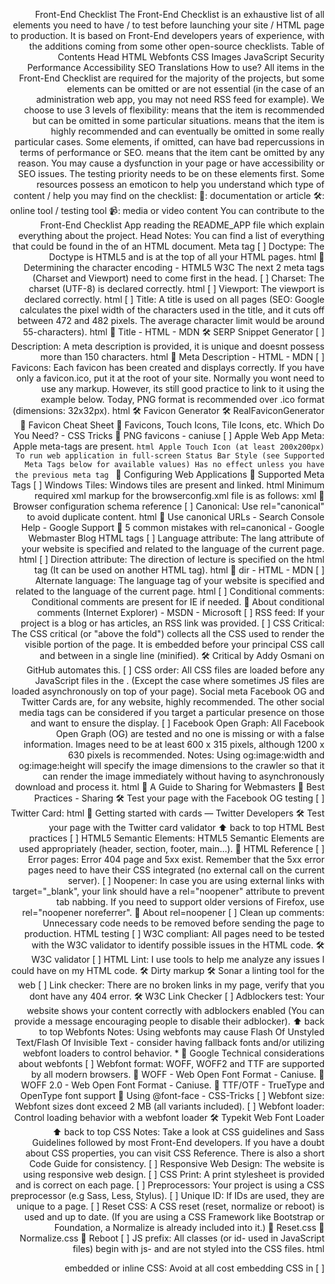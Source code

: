 Front-End Checklist The Front-End Checklist is an exhaustive list of all elements you need to have / to test before launching your site / HTML page to production. It is based on Front-End developers years of experience, with the additions coming from some other open-source checklists. Table of Contents Head HTML Webfonts CSS Images JavaScript Security Performance Accessibility SEO Translations How to use? All items in the Front-End Checklist are required for the majority of the projects, but some elements can be omitted or are not essential (in the case of an administration web app, you may not need RSS feed for example). We choose to use 3 levels of flexibility: means that the item is recommended but can be omitted in some particular situations. means that the item is highly recommended and can eventually be omitted in some really particular cases. Some elements, if omitted, can have bad repercussions in terms of performance or SEO. means that the item cant be omitted by any reason. You may cause a dysfunction in your page or have accessibility or SEO issues. The testing priority needs to be on these elements first. Some resources possess an emoticon to help you understand which type of content / help you may find on the checklist: 📖: documentation or article 🛠: online tool / testing tool 📹: media or video content You can contribute to the Front-End Checklist App reading the README_APP file which explain everything about the project. Head Notes: You can find a list of everything that could be found in the <head> of an HTML document. Meta tag [ ] Doctype: The Doctype is HTML5 and is at the top of all your HTML pages. html <!doctype html> <!-- HTML5 --> 📖 Determining the character encoding - HTML5 W3C The next 2 meta tags (Charset and Viewport) need to come first in the head. [ ] Charset: The charset (UTF-8) is declared correctly. html <!-- Set character encoding for the document --> <meta charset="utf-8"> [ ] Viewport: The viewport is declared correctly. html <!-- Viewport for responsive web design --> <meta name="viewport" content="width=device-width, initial-scale=1, viewport-fit=cover"> [ ] Title: A title is used on all pages (SEO: Google calculates the pixel width of the characters used in the title, and it cuts off between 472 and 482 pixels. The average character limit would be around 55-characters). html <!-- Document Title --> <title>Page Title less than 55 characters</title> 📖 Title - HTML - MDN 🛠 SERP Snippet Generator [ ] Description: A meta description is provided, it is unique and doesnt possess more than 150 characters. html <!-- Meta Description --> <meta name="description" content="Description of the page less than 150 characters"> 📖 Meta Description - HTML - MDN [ ] Favicons: Each favicon has been created and displays correctly. If you have only a favicon.ico, put it at the root of your site. Normally you wont need to use any markup. However, its still good practice to link to it using the example below. Today, PNG format is recommended over .ico format (dimensions: 32x32px). html <!-- Standard favicon --> <link rel="icon" type="image/x-icon" href="https://example.com/favicon.ico"> <!-- Recommended favicon format --> <link rel="icon" type="image/png" href="https://example.com/favicon.png"> 🛠 Favicon Generator 🛠 RealFaviconGenerator 📖 Favicon Cheat Sheet 📖 Favicons, Touch Icons, Tile Icons, etc. Which Do You Need? - CSS Tricks 📖 PNG favicons - caniuse [ ] Apple Web App Meta: Apple meta-tags are present. ```html Apple Touch Icon (at least 200x200px) To run web application in full-screen Status Bar Style (see Supported Meta Tags below for available values) Has no effect unless you have the previous meta tag ``` 📖 Configuring Web Applications 📖 Supported Meta Tags [ ] Windows Tiles: Windows tiles are present and linked. html <!-- Microsoft Tiles --> <meta name="msapplication-config" content="browserconfig.xml" /> Minimum required xml markup for the browserconfig.xml file is as follows: xml <?xml version="1.0" encoding="utf-8"?> <browserconfig> <msapplication> <tile> <square70x70logo src="small.png"/> <square150x150logo src="medium.png"/> <wide310x150logo src="wide.png"/> <square310x310logo src="large.png"/> </tile> </msapplication> </browserconfig> 📖 Browser configuration schema reference [ ] Canonical: Use rel="canonical" to avoid duplicate content. html <!-- Helps prevent duplicate content issues --> <link rel="canonical" href="http://example.com/2017/09/a-new-article-to-read.html"> 📖 Use canonical URLs - Search Console Help - Google Support 📖 5 common mistakes with rel=canonical - Google Webmaster Blog HTML tags [ ] Language attribute: The lang attribute of your website is specified and related to the language of the current page. html <html lang="en"> [ ] Direction attribute: The direction of lecture is specified on the html tag (It can be used on another HTML tag). html <html dir="rtl"> 📖 dir - HTML - MDN [ ] Alternate language: The language tag of your website is specified and related to the language of the current page. html <link rel="alternate" href="https://es.example.com/" hreflang="es"> [ ] Conditional comments: Conditional comments are present for IE if needed. 📖 About conditional comments (Internet Explorer) - MSDN - Microsoft [ ] RSS feed: If your project is a blog or has articles, an RSS link was provided. [ ] CSS Critical: The CSS critical (or "above the fold") collects all the CSS used to render the visible portion of the page. It is embedded before your principal CSS call and between <style></style> in a single line (minified). 🛠 Critical by Addy Osmani on GitHub automates this. [ ] CSS order: All CSS files are loaded before any JavaScript files in the <head>. (Except the case where sometimes JS files are loaded asynchronously on top of your page). Social meta Facebook OG and Twitter Cards are, for any website, highly recommended. The other social media tags can be considered if you target a particular presence on those and want to ensure the display. [ ] Facebook Open Graph: All Facebook Open Graph (OG) are tested and no one is missing or with a false information. Images need to be at least 600 x 315 pixels, although 1200 x 630 pixels is recommended. Notes: Using og:image:width and og:image:height will specify the image dimensions to the crawler so that it can render the image immediately without having to asynchronously download and process it. html <meta property="og:type" content="website"> <meta property="og:url" content="https://example.com/page.html"> <meta property="og:title" content="Content Title"> <meta property="og:image" content="https://example.com/image.jpg"> <meta property="og:description" content="Description Here"> <meta property="og:site_name" content="Site Name"> <meta property="og:locale" content="en_US"> <!-- Next tags are optional but recommended --> <meta property="og:image:width" content="1200"> <meta property="og:image:height" content="630"> 📖 A Guide to Sharing for Webmasters 📖 Best Practices - Sharing 🛠 Test your page with the Facebook OG testing [ ] Twitter Card: html <meta name="twitter:card" content="summary"> <meta name="twitter:site" content="@site_account"> <meta name="twitter:creator" content="@individual_account"> <meta name="twitter:url" content="https://example.com/page.html"> <meta name="twitter:title" content="Content Title"> <meta name="twitter:description" content="Content description less than 200 characters"> <meta name="twitter:image" content="https://example.com/image.jpg"> 📖 Getting started with cards — Twitter Developers 🛠 Test your page with the Twitter card validator ⬆ back to top HTML Best practices [ ] HTML5 Semantic Elements: HTML5 Semantic Elements are used appropriately (header, section, footer, main...). 📖 HTML Reference [ ] Error pages: Error 404 page and 5xx exist. Remember that the 5xx error pages need to have their CSS integrated (no external call on the current server). [ ] Noopener: In case you are using external links with target="_blank", your link should have a rel="noopener" attribute to prevent tab nabbing. If you need to support older versions of Firefox, use rel="noopener noreferrer". 📖 About rel=noopener [ ] Clean up comments: Unnecessary code needs to be removed before sending the page to production. HTML testing [ ] W3C compliant: All pages need to be tested with the W3C validator to identify possible issues in the HTML code. 🛠 W3C validator [ ] HTML Lint: I use tools to help me analyze any issues I could have on my HTML code. 🛠 Dirty markup 🛠 Sonar a linting tool for the web [ ] Link checker: There are no broken links in my page, verify that you dont have any 404 error. 🛠 W3C Link Checker [ ] Adblockers test: Your website shows your content correctly with adblockers enabled (You can provide a message encouraging people to disable their adblocker). ⬆ back to top Webfonts Notes: Using webfonts may cause Flash Of Unstyled Text/Flash Of Invisible Text - consider having fallback fonts and/or utilizing webfont loaders to control behavior. * 📖 Google Technical considerations about webfonts [ ] Webfont format: WOFF, WOFF2 and TTF are supported by all modern browsers. 📖 WOFF - Web Open Font Format - Caniuse. 📖 WOFF 2.0 - Web Open Font Format - Caniuse. 📖 TTF/OTF - TrueType and OpenType font support 📖 Using @font-face - CSS-Tricks [ ] Webfont size: Webfont sizes dont exceed 2 MB (all variants included). [ ] Webfont loader: Control loading behavior with a webfont loader 🛠 Typekit Web Font Loader ⬆ back to top CSS Notes: Take a look at CSS guidelines and Sass Guidelines followed by most Front-End developers. If you have a doubt about CSS properties, you can visit CSS Reference. There is also a short Code Guide for consistency. [ ] Responsive Web Design: The website is using responsive web design. [ ] CSS Print: A print stylesheet is provided and is correct on each page. [ ] Preprocessors: Your project is using a CSS preprocessor (e.g Sass, Less, Stylus). [ ] Unique ID: If IDs are used, they are unique to a page. [ ] Reset CSS: A CSS reset (reset, normalize or reboot) is used and up to date. (If you are using a CSS Framework like Bootstrap or Foundation, a Normalize is already included into it.) 📖 Reset.css 📖 Normalize.css 📖 Reboot [ ] JS prefix: All classes (or id- used in JavaScript files) begin with js- and are not styled into the CSS files. html <div id="js-slider" class="my-slider"> <!-- Or --> <div id="id-used-by-cms" class="js-slider my-slider"> [ ] embedded or inline CSS: Avoid at all cost embedding CSS in <style> tags or using inline CSS: only use for valid reasons (e.g. background-image for slider, critical CSS). [ ] Vendor prefixes: CSS vendor prefixes are used and are generated accordingly with your browser support compatibility. 🛠 Autoprefixer CSS online Performance [ ] Concatenation: CSS files are concatenated in a single file (Not for HTTP/2). [ ] Minification: All CSS files are minified. [ ] Non-blocking: CSS files need to be non-blocking to prevent the DOM from taking time to load. 📖 loadCSS by filament group 📖 Example of preload CSS using loadCSS [ ] Unused CSS: Remove unused CSS. 🛠 UnCSS Online 🛠 PurifyCSS 🛠 PurgeCSS 🛠 Chrome DevTools Coverage CSS testing [ ] Stylelint: All CSS or SCSS files are without any errors. 🛠 stylelint, a CSS linter 📖 Sass guidelines [ ] Responsive web design: All pages were tested at the following breakpoints: 320px, 768px, 1024px (can be more / different according to your analytics). [ ] CSS Validator: The CSS was tested and pertinent errors were corrected. 🛠 CSS Validator [ ] Desktop Browsers: All pages were tested on all current desktop browsers (Safari, Firefox, Chrome, Internet Explorer, EDGE...). [ ] Mobile Browsers: All pages were tested on all current mobile browsers (Native browser, Chrome, Safari...). [ ] OS: All pages were tested on all current OS (Windows, Android, iOS, Mac...). [ ] Design fidelity: Depending the project and the quality of the creatives, you may be asked to be close to the design. You can use some tools to compare creatives with your code implementation and ensure consistency. Pixel Perfect - Chrome Extension [ ] Reading direction: All pages need to be tested for LTR and RTL languages if they need to be supported. 📖 Building RTL-Aware Web Apps & Websites: Part 1 - Mozilla Hacks 📖 Building RTL-Aware Web Apps & Websites: Part 2 - Mozilla Hacks ⬆ back to top Images Notes: For a complete understanding of image optimization, check the free ebook Essential Image Optimization from Addy Osmani. Best practices [ ] Optimization: All images are optimized to be rendered in the browser. WebP format could be used for critical pages (like Homepage). 🛠 Imagemin 🛠 Use ImageOptim to optimise your images for free. 🛠 Use Kraken.io awesome alternative for both png and jpg optimization. Up to 1mb per files on free plan. 🛠 TinyPNG losslessly optimise png, apng (animated png) and jpg images. Free and paid version available. 🛠 ZorroSVG jpg-like compression for transparent images using svg masking. 🛠 SVGO a Nodejs-based tool for optimizing SVG vector graphics files. 🛠 SVGOMG a web-based GUI version of SVGO for optimising your svgs online. [ ] Picture/Srcset: You use picture/srcset to provide the most appropriate image for the current viewport of the user. 📖 How to Build Responsive Images with srcset [ ] Retina: You provide layout images 2x or 3x, support retina display. [ ] Sprite: Small images are in a sprite file (in the case of icons, they can be in an SVG sprite image). [ ] Width and Height: Set width and height attributes on <img> if the final rendered image size is known (can be omitted for CSS sizing). [ ] Alternative text: All <img> have an alternative text which describe the image visually. 📖 Alt-texts: The Ultimate Guide [ ] Lazy loading: Images are lazyloaded (A noscript fallback is always provided). ⬆ back to top JavaScript Best practices [ ] JavaScript Inline: You dont have any JavaScript code inline (mixed with your HTML code). [ ] Concatenation: JavaScript files are concatenated. [ ] Minification: JavaScript files are minified (you can add the .min suffix). 📖 Minify Resources (HTML, CSS, and JavaScript) [ ] JavaScript security: 📖 Guidelines for Developing Secure Applications Utilizing JavaScript [ ] noscript tag: Use <noscript> tag in the HTML body if a script type on the page is unsupported or if scripting is currently turned off in the browser. This will be helpful in client-side rendering heavy apps such as React.js, see examples. html <noscript> You need to enable JavaScript to run this app. </noscript> [ ] Non-blocking: JavaScript files are loaded asynchronously using async or deferred using defer attribute. 📖 Remove Render-Blocking JavaScript [ ] Optimized and updated JS libraries: All JavaScript libraries used in your project are necessary (prefer Vanilla Javascript for simple functionalities), updated to their latest version and dont overwhelm your JavaScript with unnecessary methods. 📖 You may not need jQuery 📖 Vanilla JavaScript for building powerful web applications [ ] Modernizr: If you need to target some specific features you can use a custom Modernizr to add classes in your <html> tag. 🛠 Customize your Modernizr JavaScript testing [ ] ESLint: No errors are flagged by ESLint (based on your configuration or standards rules). 📖 ESLint - The pluggable linting utility for JavaScript and JSX ⬆ back to top Security Scan and check your web site securityheaders.io Observatory by Mozilla ASafaWeb - Automated Security Analyser for ASP.NET Websites Best practices [ ] HTTPS: HTTPS is used on every pages and for all external content (plugins, images...). 🛠 Lets Encrypt - Free SSL/TLS Certificates 🛠 Free SSL Server Test 📖 Strict Transport Security [ ] HTTP Strict Transport Security (HSTS): The HTTP header is set to Strict-Transport-Security. 🛠 Check HSTS preload status and eligibility 📖 HTTP Strict Transport Security Cheat Sheet - OWASP 📖 Transport Layer Protection Cheat Sheet - OWASP [ ] Cross Site Request Forgery (CSRF): You ensure that requests made to your server-side are legitimate and originate from your website / app to prevent CSRF attacks. 📖 Cross-Site Request Forgery (CSRF) Prevention Cheat Sheet - OWASP [ ] Cross Site Scripting (XSS): Your page or website is free from XSS possible issues. 📖 XSS (Cross Site Scripting) Prevention Cheat Sheet - OWASP 📖 DOM based XSS Prevention Cheat Sheet - OWASP [ ] Content Type Options: Prevents Google Chrome and Internet Explorer from trying to mime-sniff the content-type of a response away from the one being declared by the server. 📖 X-Content-Type-Options - Scott Helme [ ] X-Frame-Options (XFO): Protects your visitors against clickjacking attacks. 📖 X-Frame-Options - Scott Helme 📖 RFC7034 - HTTP Header Field X-Frame-Options [ ] Content Security Policy: Defines how content is loaded on your site and from where it is permitted to be loaded. Can also be used to protect against clickjacking attacks. 📖 Content Security Policy - An Introduction - Scott Helme 📖 CSP Cheat Sheet - Scott Helme 📖 CSP Cheat Sheet - OWASP 📖 Content Security Policy Reference ⬆ back to top Performance Best practices [ ] Goals to achieve: Your pages should reach these goals: First Meaningful Paint under 1 second Time To Interactive under 5 seconds for the "average" configuration (a $200 Android on a slow 3G network with 400ms RTT and 400kbps transfer speed) and under 2 seconds for repeat visits Critical file size under 170Kb gzipped 🛠 Website Page Analysis 🛠 WebPageTest 📖 Size Limit: Make the Web lighter [ ] Minified HTML: Your HTML is minified. [ ] Lazy loading: Images, scripts and CSS need to be lazy loaded to improve the response time of the current page (See details in their respective sections). [ ] Cookie size: If you are using cookies be sure each cookie doesnt exceed 4096 bytes and your domain name doesnt have more than 20 cookies. 📖 Cookie specification: RFC 6265 📖 Cookies 🛠 Browser Cookie Limits [ ] Third party components: Third party iframes or components relying on external JS (like sharing buttons) are replaced by static components when possible, thus limiting calls to external APIs and keeping your users activity private. 🛠 Simple sharing buttons generator Preparing upcoming requests 📖 Explanation of the following techniques [ ] DNS resolution: DNS of third-party services that may be needed are resolved in advance during idle time using dns-prefetch. html <link rel="dns-prefetch" href="https://example.com"> [ ] Preconnection: DNS lookup, TCP handshake and TLS negotiation with services that will be needed soon is done in advance during idle time using preconnect. html <link rel="preconnect" href="https://example.com"> [ ] Prefetching: Resources that will be needed soon (e.g. lazy loaded images) are requested in advance during idle time using prefetch. html <link rel="prefetch" href="image.png"> [ ] Preloading: Resources needed in the current page (e.g. scripts placed at the end of <body>) in advance using preload. html <link rel="preload" href="app.js"> 📖 Difference between prefetch and preload Performance testing [ ] Google PageSpeed: All your pages were tested (not only the homepage) and have a score of at least 90/100. 🛠 Google PageSpeed 🛠 Test your mobile speed with Google 🛠 WebPagetest - Website Performance and Optimization Test 🛠 GTmetrix - Website speed and performance optimization ⬆ back to top Accessibility Notes: You can watch the playlist A11ycasts with Rob Dodson 📹 Best practices [ ] Progressive enhancement: Major functionality like main navigation and search should work without JavaScript enabled. 📖 Enable / Disable JavaScript in Chrome Developer Tools [ ] Color contrast: Color contrast should at least pass WCAG AA (AAA for mobile). 🛠 Contrast ratio Headings [ ] H1: All pages have an H1 which is not the title of the website. [ ] Headings: Headings should be used properly and in the right order (H1 to H6). 📹 Why headings and landmarks are so important -- A11ycasts #18 Semantics [ ] Specific HTML5 input types are used: This is especially important for mobile devices that show customized keypads and widgets for different types. 📖 Mobile Input Types Form [ ] Label: A label is associated with each input form element. In case a label cant be displayed, use aria-label instead. 📖 Using the aria-label attribute - MDN Accessibility testing [ ] Accessibility standards testing: Use the WAVE tool to test if your page respects the accessibility standards. 🛠 Wave testing [ ] Keyboard navigation: Test your website using only your keyboard in a previsible order. All interactive elements are reachable and usable. [ ] Screen-reader: All pages were tested in a screen-reader (VoiceOver, ChromeVox, NVDA or Lynx). [ ] Focus style: If the focus is disabled, it is replaced by visible state in CSS. 📹 Managing Focus - A11ycasts #22 ⬆ back to top SEO [ ] Google Analytics: Google Analytics is installed and correctly configured. 🛠 Google Analytics 🛠 GA Checker (and others) [ ] Headings logic: Heading text helps to understand the content in the current page. 🛠 Tota11y, tab Headings [ ] sitemap.xml: A sitemap.xml exists and was submitted to Google Search Console (previously Google Webmaster Tools). 🛠 Sitemap generator [ ] robots.txt: The robots.txt is not blocking webpages. 📖 The robots.txt file 🛠 Test your robots.txt with Google Robots Testing Tool [ ] Structured Data: Pages using structured data are tested and are without errors. Structured data helps crawlers understand the content in the current page. 📖 Introduction to Structured Data - Search - Google Developers 📖 RDFa - Linked Data in HTML 📖 JSON-LD 📖 Microdata 🛠 Test your page with the Structured Data Testing Tool 🛠 Complete list of vocabularies that can be used as structured data. Schema.org Full Hierarchy [ ] Sitemap HTML: An HTML sitemap is provided and is accessible via a link in the footer of your website. 📖 Sitemap guidelines - Google Support [ ] Pagination link tags: Provide rel="prev" and rel="next" to indicate paginated content. 🛠 Pagination (rel="prev/next") Testing Tool 📖 Pagination guidelines - Google Support html <!-- Example: Pagination link tags for page 2 of a paginated list --> <link rel="prev" href="https://example.com/?page=1"> <link rel="next" href="https://example.com/?page=3"> ⬆ back to top Translations The Front-End Checklist is also available in other languages. Thanks for all translators and their awesome work! 🇯🇵 Japanese: miya0001/Front-End-Checklist 🇪🇸 Spanish: eoasakura/Front-End-Checklist-ES 🇨🇳 Chinese: JohnsenZhou/Front-End-Checklist 🇰🇷 Korean: kesuskim/Front-End-Checklist 🇧🇷 Portuguese: jcezarms/Front-End-Checklist 🇻🇳 Vietnamese: euclid1990/Front-End-Checklist 🇹🇼 Traditional Chinese: EngineLin/Front-End-Checklist 🇫🇷 French: ynizon/Front-End-Checklist 🇷🇺 Russian: ungear/Front-End-Checklist 🇹🇷 Turkish: eraycetinay/Front-End-Checklist 🇩🇪 German: xfuture603/Front-End-Checklist 🇺🇦 Ukrainian: antonkryvko/Front-End-Checklist Front-End Checklist Badge If you want to show you are following the rules of the Front-End Checklist, put this badge on your README file! ➔ md [![Front‑End_Checklist followed](https://img.shields.io/badge/Front‑End_Checklist-followed-brightgreen.svg)](https://github.com/thedaviddias/Front-End-Checklist/) ⬆ back to top Contributing Open an issue or a pull request to suggest changes or additions. Guide The Front-End Checklist repository consists of two branches: 1. master This branch consists of the README.md file that is automatically reflected on the Front-End Checklist website. 2. develop This branch will be used to make some significant changes to the structure, content if needed. It is preferable to use the master branch to fix small errors or add a new item. Support If you have any question or suggestion, dont hesitate to use Gitter or Twitter: Chat on Gitter Facebook Twitter Author David Dias Contributors This project exists thanks to all the people who contribute. [Contribute]. Backers Thank you to all our backers! 🙏 [Become a backer] Sponsors Support this project by becoming a sponsor. Your logo will show up here with a link to your website. [Become a sponsor] License ⬆ back to top